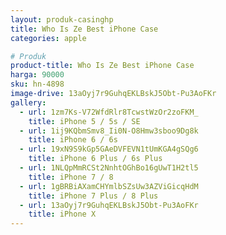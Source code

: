 ```yaml
---
layout: produk-casinghp
title: Who Is Ze Best iPhone Case
categories: apple

# Produk
product-title: Who Is Ze Best iPhone Case
harga: 90000
sku: hn-4898
image-drive: 13aOyj7r9GuhqEKLBskJ5Obt-Pu3AoFKr
gallery:
  - url: 1zm7Ks-V72WfdRlr8TcwstWzOr2zoFKM_
    title: iPhone 5 / 5s / SE
  - url: 1ij9KQbmSmv8_Ii0N-O8Hmw3sboo9Dg8k
    title: iPhone 6 / 6s
  - url: 19xN9S9kGp5GAeDVFEVN1tUmKGA4gSQg6
    title: iPhone 6 Plus / 6s Plus
  - url: 1NLQpMmRCSt2NnhtOGhBo16gUwT1H2tl5
    title: iPhone 7 / 8
  - url: 1gBRBiAXamCHYmlbSZsUw3AZViGicqHdM
    title: iPhone 7 Plus / 8 Plus
  - url: 13aOyj7r9GuhqEKLBskJ5Obt-Pu3AoFKr
    title: iPhone X
---
```

